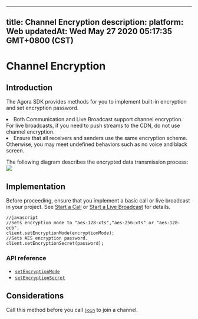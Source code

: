 
---
title: Channel Encryption
description: 
platform: Web
updatedAt: Wed May 27 2020 05:17:35 GMT+0800 (CST)
---
# Channel Encryption
## Introduction
The Agora SDK provides methods for you to implement built-in encryption and set encryption password.

<div class="alert note"><li>Both Communication and Live Broadcast support channel encryption. For live broadcasts, if you need to push streams to the CDN, do not use channel encryption.<br><li>Ensure that all receivers and senders use the same encryption scheme. Otherwise, you may meet undefined behaviors such as no voice and black screen.</br></div>

The following diagram describes the encrypted data transmission process:
![](https://web-cdn.agora.io/docs-files/1590556634763)

## Implementation

Before proceeding, ensure that you implement a basic call or live broadcast in your project. See [Start a Call](../../en/Interactive%20Broadcast/start_call_web.md) or [Start a Live Broadcast](../../en/Interactive%20Broadcast/start_live_web.md) for details.

```
//javascript
//Sets encryption mode to "aes-128-xts","aes-256-xts" or "aes-128-ecb".
client.setEncryptionMode(encryptionMode);
//Sets AES encryption password.
client.setEncryptionSecret(password);
```

### API reference

- [`setEncryptionMode`](https://docs.agora.io/en/Interactive%20Broadcast/API%20Reference/web/interfaces/agorartc.client.html#setencryptionmode)
- [`setEncryptionSecret`](https://docs.agora.io/en/Interactive%20Broadcast/API%20Reference/web/interfaces/agorartc.client.html#setencryptionsecret)


## Considerations

Call this method before you call [`join`](https://docs.agora.io/en/Interactive%20Broadcast/API%20Reference/web/interfaces/agorartc.client.html#join) to join a channel.
